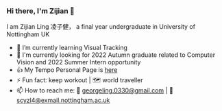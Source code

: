 ### Hi there, I'm Zijian 👋
  I am Zijian Ling 凌子健， a final year undergraduate in University of Nottingham UK
  
  - 🌱 I’m currently learning Visual Tracking
  - :open_book: I'm currently looking for 2022 Autumn graduate related to Computer Vision and 2022 Summer Intern opportunity
  - :thumbsup: My Tempo Personal Page is [here](https://georgelingzj.github.io)
  - ⚡ Fun fact: keep workout | :world_map: world traveller
  - 📫 How to reach me: :email: georgeling.0330@gmail.com | :email: scyzl4@exmail.nottingham.ac.uk 
  
<!--
**Georgelingzj/Georgelingzj** is a ✨ _special_ ✨ repository because its `README.md` (this file) appears on your GitHub profile.

Here are some ideas to get you started:

- 🔭 I’m currently working on ...
- 🌱 I’m currently learning ...
- 👯 I’m looking to collaborate on ...
- 🤔 I’m looking for help with ...
- 💬 Ask me about ...
- 📫 How to reach me: ...
- 😄 Pronouns: ...
- ⚡ Fun fact: ...
-->
